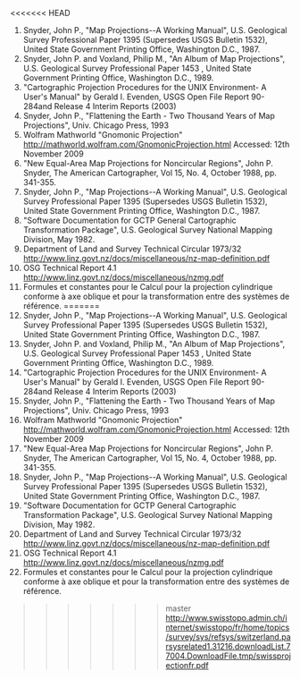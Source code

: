 <<<<<<< HEAD
1. Snyder, John P., "Map Projections--A Working Manual", U.S. Geological Survey
    Professional Paper 1395 (Supersedes USGS Bulletin 1532),
    United State Government Printing Office, Washington D.C., 1987.
2. Snyder, John P. and Voxland, Philip M., "An Album of Map Projections",
    U.S. Geological Survey Professional Paper 1453 ,
    United State Government Printing Office, Washington D.C., 1989.
3. "Cartographic Projection Procedures for the UNIX Environment-
    A User's Manual" by Gerald I. Evenden,
    USGS Open File Report 90-284and Release 4 Interim Reports (2003)
4. Snyder, John P., "Flattening the Earth -
    Two Thousand Years of Map Projections", Univ. Chicago Press, 1993
5. Wolfram Mathworld "Gnomonic Projection"
    http://mathworld.wolfram.com/GnomonicProjection.html
    Accessed: 12th November 2009
6. "New Equal-Area Map Projections for Noncircular Regions", John P. Snyder,
    The American Cartographer, Vol 15, No. 4, October 1988, pp. 341-355.
7. Snyder, John P., "Map Projections--A Working Manual", U.S. Geological
    Survey Professional Paper 1395 (Supersedes USGS Bulletin 1532), United
    State Government Printing Office, Washington D.C., 1987.
8. "Software Documentation for GCTP General Cartographic Transformation
    Package", U.S. Geological Survey National Mapping Division, May 1982.
9. Department of Land and Survey Technical Circular 1973/32
    http://www.linz.govt.nz/docs/miscellaneous/nz-map-definition.pdf
10. OSG Technical Report 4.1
    http://www.linz.govt.nz/docs/miscellaneous/nzmg.pdf
11. Formules et constantes pour le Calcul pour la
    projection cylindrique conforme à axe oblique et pour la transformation entre
    des systèmes de référence.
=======
1. Snyder, John P., "Map Projections--A Working Manual", U.S. Geological Survey
    Professional Paper 1395 (Supersedes USGS Bulletin 1532),
    United State Government Printing Office, Washington D.C., 1987.
2. Snyder, John P. and Voxland, Philip M., "An Album of Map Projections",
    U.S. Geological Survey Professional Paper 1453 ,
    United State Government Printing Office, Washington D.C., 1989.
3. "Cartographic Projection Procedures for the UNIX Environment-
    A User's Manual" by Gerald I. Evenden,
    USGS Open File Report 90-284and Release 4 Interim Reports (2003)
4. Snyder, John P., "Flattening the Earth -
    Two Thousand Years of Map Projections", Univ. Chicago Press, 1993
5. Wolfram Mathworld "Gnomonic Projection"
    http://mathworld.wolfram.com/GnomonicProjection.html
    Accessed: 12th November 2009
6. "New Equal-Area Map Projections for Noncircular Regions", John P. Snyder,
    The American Cartographer, Vol 15, No. 4, October 1988, pp. 341-355.
7. Snyder, John P., "Map Projections--A Working Manual", U.S. Geological
    Survey Professional Paper 1395 (Supersedes USGS Bulletin 1532), United
    State Government Printing Office, Washington D.C., 1987.
8. "Software Documentation for GCTP General Cartographic Transformation
    Package", U.S. Geological Survey National Mapping Division, May 1982.
9. Department of Land and Survey Technical Circular 1973/32
    http://www.linz.govt.nz/docs/miscellaneous/nz-map-definition.pdf
10. OSG Technical Report 4.1
    http://www.linz.govt.nz/docs/miscellaneous/nzmg.pdf
11. Formules et constantes pour le Calcul pour la
    projection cylindrique conforme à axe oblique et pour la transformation entre
    des systèmes de référence.
>>>>>>> master
    http://www.swisstopo.admin.ch/internet/swisstopo/fr/home/topics/survey/sys/refsys/switzerland.parsysrelated1.31216.downloadList.77004.DownloadFile.tmp/swissprojectionfr.pdf